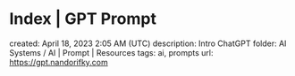 # Index | GPT Prompt

created: April 18, 2023 2:05 AM (UTC)
description: Intro ChatGPT
folder: AI Systems / AI | Prompt | Resources
tags: ai, prompts
url: https://gpt.nandorifky.com